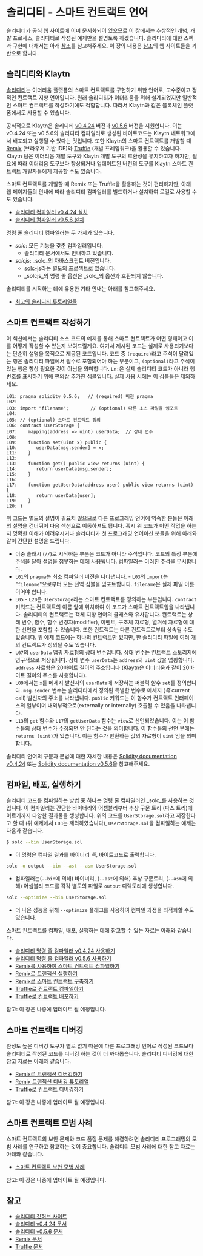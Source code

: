 # 솔리디티 - 스마트 컨트랙트 언어

솔리디티가 공식 웹 사이트에 이미 문서화되어 있으므로 이 장에서는 추상적인 개념, 개발 프로세스, 솔리디티로 작성된 예제만을 설명토록 하겠습니다. 솔리디티에 대한 스펙과 구현에 대해서는 아래 [참조](#references)를 참고해주세요. 이 장의 내용은 [참조](#references)의 웹 사이트들을 기반으로 합니다.

## 솔리디티와 Klaytn

[솔리디티](https://github.com/ethereum/solidity)는 이더리움 플랫폼의 스마트 컨트랙트를 구현하기 위한 언어로, 고수준이고 정적인 컨트랙트 지향 언어입니다. 원래 솔리디티가 이더리움을 위해 설계되었지만 일반적인 스마트 컨트랙트를 작성하기에도 적합합니다. 따라서 Klaytn과 같은 블록체인 플랫폼에서도 사용할 수 있습니다.

공식적으로 Klaytn은 솔리디티 [v0.4.24](https://github.com/ethereum/solidity/releases/tag/v0.4.24) 버전과 [v0.5.6](https://github.com/ethereum/solidity/releases/tag/v0.5.6) 버전을 지원합니다. 이는 v0.4.24 또는 v0.5.6의 솔리디티 컴파일러로 생성된 바이트코드는 Klaytn 네트워크에서 배포되고 실행될 수 있다는 것입니다. 또한 Klaytn의 스마트 컨트랙트를 개발할 때 [Remix](https://remix.ethereum.org/) \(브라우저 기반 IDE\)와 [Truffle](https://github.com/trufflesuite/truffle) \(개발 프레임워크\)을 활용할 수 있습니다. Klaytn 팀은 이더리움 개발 도구와 Klaytn 개발 도구의 호환성을 유지하고자 하지만, 필요에 따라 이더리움 도구보다 향상되거나 업데이트된 버전의 도구를 Klaytn 스마트 컨트랙트 개발자들에게 제공할 수도 있습니다.

스마트 컨트랙트를 개발할 때 Remix 또는 Truffle을 활용하는 것이 편리하지만, 아래 웹 페이지들의 안내에 따라 솔리디티 컴파일러를 빌드하거나 설치하여 로컬로 사용할 수도 있습니다.

* [솔리디티 컴파일러 v0.4.24 설치](https://solidity.readthedocs.io/en/v0.4.24/installing-solidity.html)
* [솔리디티 컴파일러 v0.5.6 설치](https://solidity.readthedocs.io/en/v0.5.6/installing-solidity.html)

명령 줄 솔리디티 컴파일러는 두 가지가 있습니다.

* _solc_: 모든 기능을 갖춘 컴파일러입니다.
  * 솔리디티 문서에서도 안내하고 있습니다.
* _solcjs_: _solc_의 자바스크립트 버전입니다.
  * [solc-js](https://github.com/ethereum/solc-js)라는 별도의 프로젝트로 있습니다.
  * _solcjs_의 명령 줄 옵션은 _solc_의 옵션과 호환되지 않습니다.

솔리디티를 시작하는 데에 유용한 기타 안내는 아래를 참고해주세요.

* [최고의 솔리디티 튜토리얼들](https://medium.com/coinmonks/top-solidity-tutorials-4e7adcacced8)

## 스마트 컨트랙트 작성하기

이 섹션에서는 솔리디티 소스 코드의 예제를 통해 스마트 컨트랙트가 어떤 형태이고 이를 어떻게 작성할 수 있는지 보여드릴게요. 여기서 제시된 코드는 실제로 사용되기보다는 단순히 설명을 목적으로 제공된 코드입니다. 코드 중 `(require)`라고 주석이 달려있는 행은 솔리디티 파일에서 필수로 포함되어야 하는 부분이고, `(optional)`라고 주석이 있는 행은 항상 필요한 것이 아님을 의미합니다. `Ln:`은 실제 솔리디티 코드가 아니라 행 번호를 표시하기 위해 편의상 추가한 심볼입니다. 실제 사용 시에는 이 심볼들은 제외하세요.

```text
L01: pragma solidity 0.5.6;   // (required) 버전 pragma
L02:
L03: import "filename";        // (optional) 다른 소스 파일을 임포트
L04:
L05: // (optional) 스마트 컨트랙트 정의
L06: contract UserStorage {
L07:    mapping(address => uint) userData;  // 상태 변수
L08:
L09:    function set(uint x) public {
L10:       userData[msg.sender] = x;
L11:    }
L12:
L13:    function get() public view returns (uint) {
L14:       return userData[msg.sender];
L15:    }
L16:
L17:    function getUserData(address user) public view returns (uint) {
L18:       return userData[user];
L19:    }
L20: }
```

위 코드는 별도의 설명이 필요치 않으므로 다른 프로그래밍 언어에 익숙한 분들은 아래의 설명을 건너뛰어 다음 섹션으로 이동하셔도 됩니다. 혹시 위 코드가 어떤 작업을 하는지 명확한 이해가 어려우시거나 솔리디티가 첫 프로그래밍 언어이신 분들을 위해 아래와 같이 간단한 설명을 드립니다.

* 이중 슬래시 \(`//`\)로 시작하는 부분은 코드가 아니라 주석입니다. 코드의 특정 부분에 주석을 달아 설명을 첨부하는 데에 사용됩니다.  컴파일러는 이러한 주석을 무시합니다.
* `L01`의 `pragma`는 최소 컴파일러 버전을 나타냅니다.  - `L03`의 `import`는 "`filename`"으로부터 모든 전역 심볼을 임포트합니다.  `filename`은 실제 파일 이름이어야 합니다.
* `L05` - `L20`은 `UserStorage`라는 스마트 컨트랙트를 정의하는 부분입니다.  `contract` 키워드는 컨트랙트의 이름 앞에 위치하여 이 코드가 스마트 컨트랙트임을 나타냅니다.  솔리디티의 컨트랙트는 객체 지향 언어의 클래스와 유사합니다.  컨트랙트는 상태 변수, 함수, 함수 변경자(modifier), 이벤트, 구조체 자료형, 열거식 자료형에 대한 선언을 포함할 수 있습니다.  또한 컨트랙트는 다른 컨트랙트로부터 상속될 수도 있습니다.  위 예제 코드에는 하나의 컨트랙트만 있지만, 한 솔리디티 파일에 여러 개의 컨트랙트가 정의될 수도 있습니다.
* `L07`의 `userData` 맵핑 자료형의 상태 변수입니다.  상태 변수는 컨트랙트 스토리지에 영구적으로 저장됩니다.  상태 변수 `userData`는 `address`와 `uint` 값을 맵핑합니다.  `address` 자료형은 20바이트 길이의 주소입니다 \(Klaytn은 이더리움과 같이 20바이트 길이의 주소를 사용합니다\).
* `L09`에서는 `x`를 메세지 발신자의 `userData`에 저장하는 퍼블릭 함수 `set`를 정의합니다.  `msg.sender` 변수는 솔리디티에서 정의된 특별한 변수로 메세지 \(_즉_ current call\) 발신자의 주소를 나타냅니다.  `public` 키워드는 이 함수가 컨트랙트 인터페이스의 일부이며 내외부적으로\(externally or internally\) 호출될 수 있음을 나타냅니다.
* `L13`의 `get` 함수와 `L17`의 `getUserData` 함수는 `view`로 선언되었습니다. 이는 이 함수들의 상태 변수가 수정되면 안 된다는 것을 의미합니다.  이 함수들의 선언 부에는 `returns (uint)`가 있습니다. 이는 함수가 반환하는 값의 자료형이 `uint` 임을 의미합니다.

솔리디티 언어의 구문과 문법에 대한 자세한 내용은 [Solidity documentation v0.4.24](https://solidity.readthedocs.io/en/v0.4.24/solidity-in-depth.html) 또는 [Solidity documentation v0.5.6](https://solidity.readthedocs.io/en/v0.5.6/solidity-in-depth.html)을 참고해주세요.

## 컴파일, 배포, 실행하기

솔리디티 코드를 컴파일하는 방법 중 하나는 명령 줄 컴파일러인 _solc_를 사용하는 것입니다. 이 컴파일러는 간단한 바이너리와 어셈블리부터 추상 구문 트리 \(파스 트리\)에 이르기까지 다양한 결과물을 생성합니다. 위의 코드를 `UserStorage.sol`라고 저장한다고 할 때 \(위 예제에서 `L03`는 제외하였습니다\), `UserStorage.sol`을 컴파일하는 예제는 다음과 같습니다.

```bash
$ solc --bin UserStorage.sol
```

* 이 명령은 컴파일 결과를 바이너리 _즉_, 바이트코드로 출력합니다.

```bash
solc -o output --bin --ast --asm UserStorage.sol
```

* 컴파일러는\(`--bin`에 의해\) 바이너리, \(`--ast`에 의해\) 추상 구문트리, \(`--asm`에 의해\) 어셈블리 코드를 각각 별도의 파일로 `output` 디렉토리에 생성합니다.

```bash
solc --optimize --bin UserStorage.sol
```

* 더 나은 성능을 위해 `--optimize` 플래그를 사용하여 컴파일 과정을 최적화할 수도 있습니다.

스마트 컨트랙트를 컴파일, 배포, 실행하는 데에 참고할 수 있는 자료는 아래와 같습니다.

* [솔리디티 명령 줄 컴파일러 v0.4.24 사용하기](https://solidity.readthedocs.io/en/v0.4.24/using-the-compiler.html)
* [솔리디티 명령 줄 컴파일러 v0.5.6 사용하기](https://solidity.readthedocs.io/en/v0.5.6/using-the-compiler.html)
* [Remix를 사용하여 스마트 컨트랙트 컴파일하기](https://remix.readthedocs.io/en/latest/compile_tab.html)
* [Remix로 트랜잭션 실행하기](https://remix.readthedocs.io/en/latest/run_tab.html)
* [Remix로 스마트 컨트랙트 구축하기](https://remix.readthedocs.io/en/latest/workshop_Building_smart_contracts_with_Remix.html)
* [Truffle로 컨트랙트 컴파일하기](https://truffleframework.com/docs/truffle/getting-started/compiling-contracts)
* [Truffle로 컨트랙트 배포하기](https://truffleframework.com/docs/truffle/getting-started/running-migrations)

참고: 이 장은 나중에 업데이트 될 예정입니다.

## 스마트 컨트랙트 디버깅

완성도 높은 디버깅 도구가 별로 없기 때문에 다른 프로그래밍 언어로 작성된 코드보다 솔리디티로 작성된 코드를 디버깅 하는 것이 더 까다롭습니다. 솔리디티 디버깅에 대한 참고 자료는 아래와 같습니다.

* [Remix로 트랜잭션 디버깅하기](https://remix-ide.readthedocs.io/en/latest/debugger.html)
* [Remix 트랜잭션 디버깅 튜토리얼](https://remix-ide.readthedocs.io/en/latest/tutorial_debug.html)
* [Truffle로 컨트랙트 디버깅하기](https://truffleframework.com/docs/truffle/getting-started/debugging-your-contracts)

참고: 이 장은 나중에 업데이트 될 예정입니다.

## 스마트 컨트랙트 모범 사례

스마트 컨트랙트의 보안 문제와 코드 품질 문제를 해결하려면 솔리디티 프로그래밍의 모범 사례를 연구하고 참고하는 것이 중요합니다. 솔리디티 모범 사례에 대한 참고 자료는 아래와 같습니다.

* [스마트 컨트랙트 보안 모범 사례](https://github.com/ConsenSys/smart-contract-best-practices)

참고: 이 장은 나중에 업데이트 될 예정입니다.

## 참고

* [솔리디티 깃허브 사이트](https://github.com/ethereum/solidity)
* [솔리디티 v0.4.24 문서](https://solidity.readthedocs.io/en/v0.4.24/index.html)
* [솔리디티 v0.5.6 문서](https://solidity.readthedocs.io/en/v0.5.6/index.html)
* [Remix 문서](https://remix-ide.readthedocs.io/en/latest/)
* [Truffle 문서](https://truffleframework.com/docs/truffle/overview)

